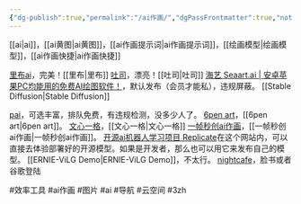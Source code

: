 ```yaml
---
{"dg-publish":true,"permalink":"/ai作画/","dgPassFrontmatter":true,"noteIcon":""}
---
```



[[ai\|ai]]，[[ai黄图\|ai黄图]]，[[ai作画提示词\|ai作画提示词]]，[[绘画模型\|绘画模型]]，[[ai作画快捷\|ai作画快捷]]

[里布ai](https://www.liblib.ai)，完美！[[里布\|里布]]
[吐司](https://tusiart.com/)，漂亮！[[吐司\|吐司]]
[海艺 Seaart.ai | 安卓苹果PC均能用的免费AI绘图软件！](https://www.seaart.ai/)，默认发布（会员才能私），违规屏蔽。
[[Stable Diffusion\|Stable Diffusion]]



[pai](https://artpai.xyz)，可选丰富，排队免费，有违规检测，没多少人了。
[6pen art](https://6pen.art)，[[6pen art\|6pen art]]。
[文心一格](https://yige.baidu.com/)，[[文心一格\|文心一格]]
[一帧秒创ai作画](https://aigc.yizhentv.com/h5/ai-paint)，[[一帧秒创ai作画\|一帧秒创ai作画]]。
[开源ai机器人学习项目 Replicate](https://replicate.com)在这个网站内，可以直接去体验部署好的开源模型。如果是开发者，那么也可以用它来发布自己的模型。
[[ERNIE-ViLG Demo\|ERNIE-ViLG Demo]]，不太行。
[nightcafe](https://creator.nightcafe.studio/)，脸书或者谷歌登陆


 #效率工具  #ai作画 #图片 #ai #导航 #云空间 #3zh 